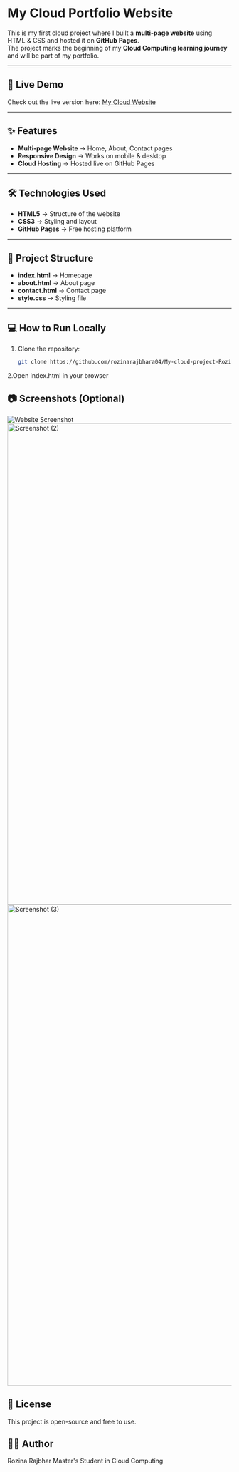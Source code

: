 # My Cloud Portfolio Website  

This is my first cloud project where I built a **multi-page website** using HTML & CSS and hosted it on **GitHub Pages**.  
The project marks the beginning of my **Cloud Computing learning journey** and will be part of my portfolio.  

---

## 🚀 Live Demo  
Check out the live version here: [My Cloud Website](https://rozinarajbhara04.github.io/My-cloud-project-Rozina/)  

---

## ✨ Features  
- **Multi-page Website** → Home, About, Contact pages  
- **Responsive Design** → Works on mobile & desktop  
- **Cloud Hosting** → Hosted live on GitHub Pages  

---

## 🛠 Technologies Used  
- **HTML5** → Structure of the website  
- **CSS3** → Styling and layout  
- **GitHub Pages** → Free hosting platform  

---

## 📂 Project Structure  
- **index.html** → Homepage  
- **about.html** → About page  
- **contact.html** → Contact page  
- **style.css** → Styling file  

---

## 💻 How to Run Locally  
1. Clone the repository:  
   ```bash
   git clone https://github.com/rozinarajbhara04/My-cloud-project-Rozina.git
2.Open index.html in your browser

## 📷 Screenshots (Optional)
![Website Screenshot](C:\Users\admin\Mycloudprojects\screenshot.png)
<img width="1920" height="1080" alt="Screenshot (2)" src="https://github.com/user-attachments/assets/632b40f1-9911-43b9-8932-c2bff258db7b" />
<img width="1920" height="1080" alt="Screenshot (3)" src="https://github.com/user-attachments/assets/12388e2a-7a1b-4a70-a1b7-8ba30026c499" />

## 📜 License

This project is open-source and free to use.

## 👩‍💻 Author

Rozina Rajbhar
Master's Student in Cloud Computing
